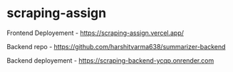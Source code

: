 # scraping-assign

Frontend Deployement - https://scraping-assign.vercel.app/

Backend repo - https://github.com/harshitvarma638/summarizer-backend

Backend deployement - https://scraping-backend-ycqp.onrender.com
